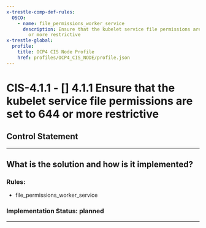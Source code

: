 ```yaml
---
x-trestle-comp-def-rules:
  OSCO:
    - name: file_permissions_worker_service
      description: Ensure that the kubelet service file permissions are set to 644
        or more restrictive
x-trestle-global:
  profile:
    title: OCP4 CIS Node Profile
    href: profiles/OCP4_CIS_NODE/profile.json
---
```


# CIS-4.1.1 - \[\] 4.1.1 Ensure that the kubelet service file permissions are set to 644 or more restrictive

## Control Statement

______________________________________________________________________

## What is the solution and how is it implemented?

<!-- For implementation status enter one of: implemented, partial, planned, alternative, not-applicable -->

<!-- Note that the list of rules under ### Rules: is read-only and changes will not be captured after assembly to JSON -->

<!-- Add control implementation description here for control: CIS-4.1.1 -->

### Rules:

  - file_permissions_worker_service

### Implementation Status: planned

______________________________________________________________________

